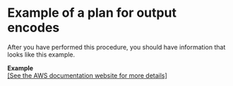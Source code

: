 # Example of a plan for output encodes<a name="plan-encodes-example"></a>

After you have performed this procedure, you should have information that looks like this example\.


**Example**  
[\[See the AWS documentation website for more details\]](http://docs.aws.amazon.com/medialive/latest/ug/plan-encodes-example.html)